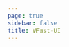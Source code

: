 ```yaml
---
page: true
sidebar: false
title: VFast-UI
---
```


<Home />

<script setup>
import Home from '/@theme/Home.vue'
</script>

